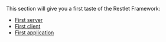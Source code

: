 This section will give you a first taste of the Restlet Framework:

- [First server](technical-resources/restlet-framework/guide/2.3/introduction/first-steps/first-server "First server")
- [First client](technical-resources/restlet-framework/guide/2.3/introduction/first-steps/first-client "First client")
- [First application](technical-resources/restlet-framework/guide/2.3/introduction/first-steps/first-application "First application")

